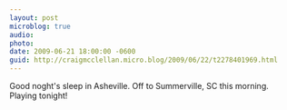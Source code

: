```yaml
---
layout: post
microblog: true
audio: 
photo: 
date: 2009-06-21 18:00:00 -0600
guid: http://craigmcclellan.micro.blog/2009/06/22/t2278401969.html
---
```

Good noght's sleep in Asheville. Off to Summerville, SC this morning. Playing tonight!

